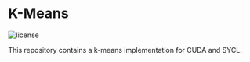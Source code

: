 # K-Means

<img alt="license" src="https://img.shields.io/github/license/mashape/apistatus.svg"/>

This repository contains a k-means implementation for CUDA and SYCL.